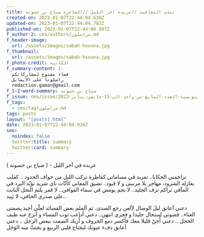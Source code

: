 ```yaml
---
title: نتدى الثقافيه //عربده اخر الليل //الشاعره صباح بن حسونه
created-on: 2023-01-07T22:44:04.638Z
updated-on: 2023-01-07T22:44:04.782Z
published-on: 2023-01-07T22:44:04.847Z
f_author-2: cms/authors/مراسلون.md
f_header-image:
  url: /assets/images/sabah-hsouna.jpg
f_thumbnail:
  url: /assets/images/sabah-hsouna.jpg
f_photo-credit: الكانبه
f_summary-content: |-
  فضاء مفتوح لمشاركاتكم
  راسلونا على الايمايل
  redaction.gamar@gmail.com
f_1-2-word-summary: صباح بن حسونه
f_issue: cms/issue/الثقافيه-التونسية-العدد-السابع-من-واحد-الى-15-جانفي-يناير-2023.md
f_tags:
  - cms/tag/مراسلون.md
tags: posts
layout: "[posts].html"
date: 2023-01-07T22:44:04.916Z
seo:
  noindex: false
  twitter:title: summary
  twitter:card: summary
---
```

 عربدة في آخر الليل -
( صباح بن حسونة )

تزاحمني الحكايا..
تعربد في مساماتي 
كقاطرة تركب الليل 
من حواف الحدود ..
كقلب يغازله الشرود،
مهاجر بلا مرسى و لا قيود..
تضيق المعاني
كأنّات ناي شريد
تؤبّد البرد في المآقي
تراكم نزف الجليد..
لا نجم يومض في سماء القوافي..
لا قمر يلثم النخل النابت 
على صدري الحافي، لا يَبِيد.. 

دعني أعانق ليلَ الوصال
لألعن رجع الصدى، 
ثم ألملم بعض القصائد
لعلّي أجيد بِصمتي الغناء..
فصوتي استحال جليدا 
و فجري انتهى..
دعني أداعب ثوب المساء
و أنزع عنه طيف الخجل ..
دعني أُجنّ قليلا معك 
فأكسر دمع الحروف 
و أُربك الصمت 
ببعض الزجل ..
دعني أعانق دفء عيونك 
ليجتاح قلبي الربيع 
و يجتثّ منه الوَجَل 